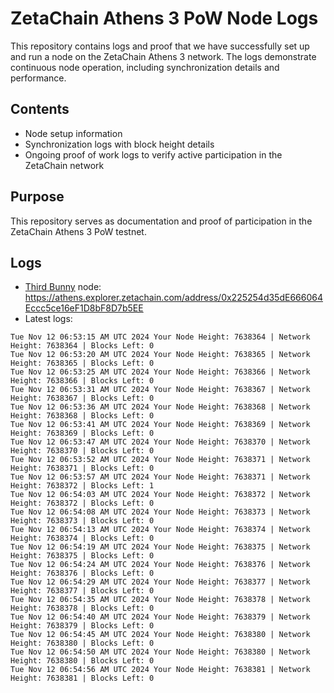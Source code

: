 # ZetaChain Athens 3 PoW Node Logs
This repository contains logs and proof that we have successfully set up and run a node on the ZetaChain Athens 3 network. The logs demonstrate continuous node operation, including synchronization details and performance.

## Contents
- Node setup information
- Synchronization logs with block height details
- Ongoing proof of work logs to verify active participation in the ZetaChain network

## Purpose
This repository serves as documentation and proof of participation in the ZetaChain Athens 3 PoW testnet.

## Logs

- [Third Bunny](https://thirdbunny.xyz/) node: https://athens.explorer.zetachain.com/address/0x225254d35dE666064Eccc5ce16eF1D8bF8D7b5EE
- Latest logs:
```
Tue Nov 12 06:53:15 AM UTC 2024 Your Node Height: 7638364 | Network Height: 7638364 | Blocks Left: 0
Tue Nov 12 06:53:20 AM UTC 2024 Your Node Height: 7638365 | Network Height: 7638365 | Blocks Left: 0
Tue Nov 12 06:53:25 AM UTC 2024 Your Node Height: 7638366 | Network Height: 7638366 | Blocks Left: 0
Tue Nov 12 06:53:31 AM UTC 2024 Your Node Height: 7638367 | Network Height: 7638367 | Blocks Left: 0
Tue Nov 12 06:53:36 AM UTC 2024 Your Node Height: 7638368 | Network Height: 7638368 | Blocks Left: 0
Tue Nov 12 06:53:41 AM UTC 2024 Your Node Height: 7638369 | Network Height: 7638369 | Blocks Left: 0
Tue Nov 12 06:53:47 AM UTC 2024 Your Node Height: 7638370 | Network Height: 7638370 | Blocks Left: 0
Tue Nov 12 06:53:52 AM UTC 2024 Your Node Height: 7638371 | Network Height: 7638371 | Blocks Left: 0
Tue Nov 12 06:53:57 AM UTC 2024 Your Node Height: 7638371 | Network Height: 7638372 | Blocks Left: 1
Tue Nov 12 06:54:03 AM UTC 2024 Your Node Height: 7638372 | Network Height: 7638372 | Blocks Left: 0
Tue Nov 12 06:54:08 AM UTC 2024 Your Node Height: 7638373 | Network Height: 7638373 | Blocks Left: 0
Tue Nov 12 06:54:13 AM UTC 2024 Your Node Height: 7638374 | Network Height: 7638374 | Blocks Left: 0
Tue Nov 12 06:54:19 AM UTC 2024 Your Node Height: 7638375 | Network Height: 7638375 | Blocks Left: 0
Tue Nov 12 06:54:24 AM UTC 2024 Your Node Height: 7638376 | Network Height: 7638376 | Blocks Left: 0
Tue Nov 12 06:54:29 AM UTC 2024 Your Node Height: 7638377 | Network Height: 7638377 | Blocks Left: 0
Tue Nov 12 06:54:35 AM UTC 2024 Your Node Height: 7638378 | Network Height: 7638378 | Blocks Left: 0
Tue Nov 12 06:54:40 AM UTC 2024 Your Node Height: 7638379 | Network Height: 7638379 | Blocks Left: 0
Tue Nov 12 06:54:45 AM UTC 2024 Your Node Height: 7638380 | Network Height: 7638380 | Blocks Left: 0
Tue Nov 12 06:54:50 AM UTC 2024 Your Node Height: 7638380 | Network Height: 7638380 | Blocks Left: 0
Tue Nov 12 06:54:56 AM UTC 2024 Your Node Height: 7638381 | Network Height: 7638381 | Blocks Left: 0
```
